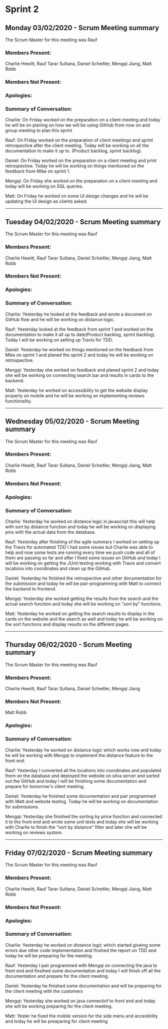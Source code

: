 # Sprint 2


## Monday 03/02/2020 - Scrum Meeting summary
The Scrum Master for this meeting was Rauf
### Members Present:
Charlie Hewitt, Rauf Tarar Sultana, Daniel Scheitler, Mengqi Jiang, Matt Robb

### Members Not Present:

### Apologies:

### Summary of Conversation:
Charlie: On Friday worked on the preparation on a client meeting and today he will be on planing on how we will be using GitHub from now on and group meeting to plan this sprint 

Rauf: On Friday worked on the preparation of client meetings and sprint retrospective after the client meeting. Today will be working on all the documentation to make it up to. (Product backlog, sprint backlog).

Daniel: On Friday worked on the preparation on a client meeting and print retrospective. Today he will be working on things mentioned on the feedback from Mike on sprint 1.

Mengqi: On Friday she worked on the preparation on a client meeting and today will be working on SQL queries.

Matt: On Friday he worked on some UI design changes and he will be updating the UI design as clients asked.

---------------------------------------------------------------------------------------------------------------------------------


## Tuesday 04/02/2020 - Scrum Meeting summary
The Scrum Master for this meeting was Rauf
### Members Present:
Charlie Hewitt, Rauf Tarar Sultana, Daniel Scheitler, Mengqi Jiang, Matt Robb

### Members Not Present:

### Apologies:

### Summary of Conversation:
Charlie: Yesterday he looked at the feedback and wrote a document on GitHub flow and he will be working on distance logic.

Rauf: Yesterday looked at the feedback from sprint 1 and worked on the documentation to make it all up to date(Product backlog, sprint backlog). Today I will be working on setting up Travis for TDD.

Daniel: Yesterday he worked on things mentioned on the feedback from Mike on sprint 1 and planed the sprint 2 and today he will be working on retrospective.

Mengqi: Yesterday she worked on feedback and planed sprint 2 and today she will be working on connecting search bar and results in cards to the backend.

Matt: Yesterday he worked on accessibility to get the website display properly on mobile and he will be working on implementing reviews functionality.

---------------------------------------------------------------------------------------------------------------------------------

## Wednesday 05/02/2020 - Scrum Meeting summary
The Scrum Master for this meeting was Rauf
### Members Present:
Charlie Hewitt, Rauf Tarar Sultana, Daniel Scheitler, Mengqi Jiang, Matt Robb

### Members Not Present:

### Apologies:

### Summary of Conversation:
Charlie: Yesterday he worked on distance logic in javascript this will help with sort by distance function and today he will be working on displaying pins with the actual data from the database.

Rauf: Yesterday after finishing of the agile summary I worked on setting up the Travis for automated TDD I had some issues but Charlie was able to help and now some tests are running every time we push code and all of them are passing so far and after I fixed some issues on GitHub and today I will be working on getting the JUnit testing working with Travis and convert locations into coordinates and clean up the GitHub.

Daniel: Yesterday he finished the retrospective and other documentation for the submission and today he will be pair-programming with Matt to connect the backend to frontend. 

Mengqi: Yesterday she worked getting the results from the search and the actual search function and today she will be working on "sort by" functions.

Matt: Yesterday he worked on getting the search results to display in the cards on the website and the search as well and today he will be working on the sort functions and display results on the different pages.

---------------------------------------------------------------------------------------------------------------------------------

## Thursday 06/02/2020 - Scrum Meeting summary
The Scrum Master for this meeting was Rauf
### Members Present:
Charlie Hewitt, Rauf Tarar Sultana, Daniel Scheitler, Mengqi Jiang

### Members Not Present:
Matt Robb

### Apologies:

### Summary of Conversation:
Charlie: Yesterday he worked on distance logic which works now and today he will be working with Mengqi to implement the distance feature to the front end.

Rauf: Yesterday I converted all the locations into coordinates and populated them on the database and deployed the website on silva server and sorted out the GitHub and today I will be finishing some documentation and prepare for tomorrow's client meeting.

Daniel: Yesterday he finished some documentation and pair programmed with Matt and website testing. Today he will be working on documentation for submissions. 

Mengqi: Yesterday she finished the sorting by price function and connected it to the front end and wrote some unit tests and today she will be working with Charlie to finish the  "sort by distance" filter and later she will be working on reviews system.

---------------------------------------------------------------------------------------------------------------------------------

## Friday 07/02/2020 - Scrum Meeting summary
The Scrum Master for this meeting was Rauf
### Members Present:
Charlie Hewitt, Rauf Tarar Sultana, Daniel Scheitler, Mengqi Jiang, Matt Robb

### Members Not Present:


### Apologies:

### Summary of Conversation:
Charlie: Yesterday he worked on distance logic which started giveing some errors due other code implementation and finshed the report on TDD and today he will be preparing for the meeting.

Rauf: Yesterday I pair programmed with Mengqi on connecting the java to front end and finsihed some documentation and today I will finish off all the documentation and prepare for the client meeting.

Daniel: Yesterday he finished some documentation and will be preparing for the client meeting with the customers

Mengqi: Yesterday she worked on java connectinf to front end and today she will be working preparing for the client meeting.

Matt: Yester he fixed the mobile version for the side menu and accesibility and today he will be preaparing for client meeting
